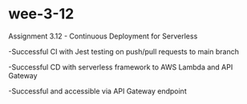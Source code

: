 # wee-3-12
Assignment 3.12 - Continuous Deployment for Serverless

-Successful CI with Jest testing on push/pull requests to main branch

-Successful CD with serverless framework to AWS Lambda and API Gateway

-Successful and accessible via API Gateway endpoint